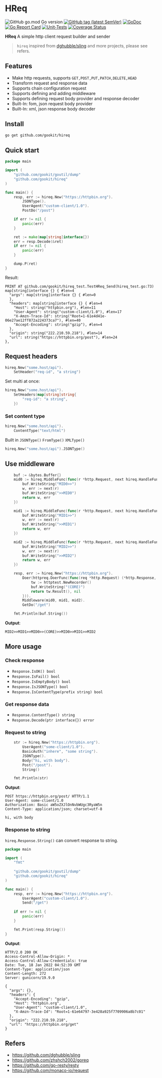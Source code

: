 # HReq

![GitHub go.mod Go version](https://img.shields.io/github/go-mod/go-version/gookit/hireq?style=flat-square)
[![GitHub tag (latest SemVer)](https://img.shields.io/github/tag/gookit/hireq)](https://github.com/gookit/goutil)
[![GoDoc](https://godoc.org/github.com/gookit/hireq?status.svg)](https://pkg.go.dev/github.com/gookit/hireq)
[![Go Report Card](https://goreportcard.com/badge/github.com/gookit/hireq)](https://goreportcard.com/report/github.com/gookit/hireq)
[![Unit-Tests](https://github.com/gookit/hireq/workflows/Unit-Tests/badge.svg)](https://github.com/gookit/hireq/actions)
[![Coverage Status](https://coveralls.io/repos/github/gookit/hireq/badge.svg?branch=main)](https://coveralls.io/github/gookit/hireq?branch=main)

**HReq** A simple http client request builder and sender

> `hireq` inspired from [dghubble/sling][1] and more projects, please see refers.

## Features

- Make http requests, supports `GET,POST,PUT,PATCH,DELETE,HEAD`
- Transform request and response data
- Supports chain configuration request
- Supports defining and adding middleware
- Supports defining request body provider and response decoder
- Built-In: fom, json request body provider
- Built-In: xml, json response body decoder

## Install

```bash
go get github.com/gookit/hireq
```

## Quick start

```go
package main

import (
	"github.com/gookit/goutil/dump"
	"github.com/gookit/hireq"
)

func main() {
	resp, err := hireq.New("https://httpbin.org").
		JSONType().
		UserAgent("custom-client/1.0").
		PostDo("/post")

	if err != nil {
		panic(err)
	}

	ret := make(map[string]interface{})
	err = resp.Decode(&ret)
	if err != nil {
		panic(err)
	}

	dump.P(ret)
}
```

Result:

```text
PRINT AT github.com/gookit/hireq_test.TestHReq_Send(hireq_test.go:73)
map[string]interface {} { #len=4
  "args": map[string]interface {} { #len=0
  },
  "headers": map[string]interface {} { #len=4
    "Host": string("httpbin.org"), #len=11
    "User-Agent": string("custom-client/1.0"), #len=17
    "X-Amzn-Trace-Id": string("Root=1-61e4d41e-06e27ae12ff872a224373ca7"), #len=40
    "Accept-Encoding": string("gzip"), #len=4
  },
  "origin": string("222.210.59.218"), #len=14
  "url": string("https://httpbin.org/post"), #len=24
},
```

## Request headers

```go
hireq.New("some.host/api").
	SetHeader("req-id", "a string")
```

Set multi at once:

```go
hireq.New("some.host/api").
	SetHeaders(map[string]string{
		"req-id": "a string",
	})
```

### Set content type

```go
hireq.New("some.host/api").
    ContentType("text/html")
```

Built in `JSONType()` `FromType()` `XMLType()`

```go
hireq.New("some.host/api").JSONType()
```


## Use middleware

```go
	buf := &bytes.Buffer{}
	mid0 := hireq.MiddleFunc(func(r *http.Request, next hireq.HandleFunc) (*hireq.Response, error) {
		buf.WriteString("MID0>>")
		w, err := next(r)
		buf.WriteString(">>MID0")
		return w, err
	})

	mid1 := hireq.MiddleFunc(func(r *http.Request, next hireq.HandleFunc) (*hireq.Response, error) {
		buf.WriteString("MID1>>")
		w, err := next(r)
		buf.WriteString(">>MID1")
		return w, err
	})

	mid2 := hireq.MiddleFunc(func(r *http.Request, next hireq.HandleFunc) (*hireq.Response, error) {
		buf.WriteString("MID2>>")
		w, err := next(r)
		buf.WriteString(">>MID2")
		return w, err
	})

	resp, err := hireq.New("https://httpbin.org").
		Doer(httpreq.DoerFunc(func(req *http.Request) (*http.Response, error) {
			tw := httptest.NewRecorder()
			buf.WriteString("(CORE)")
			return tw.Result(), nil
		})).
		Middleware(mid0, mid1, mid2).
		GetDo("/get")

    fmt.Println(buf.String())
```

**Output**:

```text
MID2>>MID1>>MID0>>(CORE)>>MID0>>MID1>>MID2
```

## More usage

### Check response

- `Response.IsOK() bool`
- `Response.IsFail() bool`
- `Response.IsEmptyBody() bool`
- `Response.IsJSONType() bool`
- `Response.IsContentType(prefix string) bool`

### Get response data

- `Response.ContentType() string`
- `Response.Decode(ptr interface{}) error`

### Request to string

```go
    str := hireq.New("https://httpbin.org").
		UserAgent("some-client/1.0").
		BasicAuth("inhere", "some string").
		JSONType().
		Body("hi, with body").
		Post("/post").
		String()

	fmt.Println(str)
```

**Output**:

```text
POST https://httpbin.org/post/ HTTP/1.1
User-Agent: some-client/1.0
Authorization: Basic aW5oZXJlOnNvbWUgc3RyaW5n
Content-Type: application/json; charset=utf-8

hi, with body
```

### Response to string

`hireq.Response.String()` can convert response to string.

```go
package main

import (
	"fmt"
	
	"github.com/gookit/goutil/dump"
	"github.com/gookit/hireq"
)

func main() {
	resp, err := hireq.New("https://httpbin.org").
		UserAgent("custom-client/1.0").
		Send("/get")
	
	if err != nil {
		panic(err)
	}

	fmt.Print(resp.String())
}
```

**Output**:

```text
HTTP/2.0 200 OK
Access-Control-Allow-Origin: *
Access-Control-Allow-Credentials: true
Date: Tue, 18 Jan 2022 04:52:39 GMT
Content-Type: application/json
Content-Length: 272
Server: gunicorn/19.9.0

{
  "args": {}, 
  "headers": {
    "Accept-Encoding": "gzip", 
    "Host": "httpbin.org", 
    "User-Agent": "custom-client/1.0", 
    "X-Amzn-Trace-Id": "Root=1-61e64797-3e428a925f7709906a8b7c01"
  }, 
  "origin": "222.210.59.218", 
  "url": "https://httpbin.org/get"
}
```

## Refers

- https://github.com/dghubble/sling
- https://github.com/zhshch2002/goreq
- https://github.com/go-resty/resty
- https://github.com/monaco-io/request

[1]: https://github.com/dghubble/sling